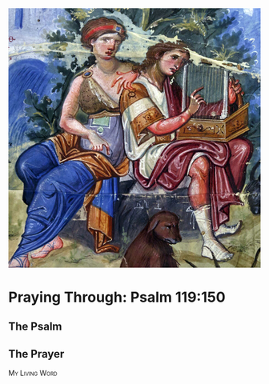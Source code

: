 <img class="intro-right" src="art-paris-psalter.jpg">

<style>
  li {list-style-type: none;}
  p + ul {
    margin-top: -18px;
}
</style>

# Praying Through: Psalm 119:150

## The Psalm

## The Prayer

<div style="font-variant: small-caps;">
My Living Word
</div>
